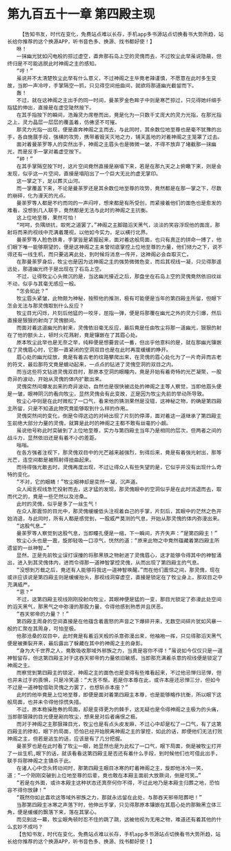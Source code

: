 # 第九百五十一章 第四殿主现
        【告知书友，时代在变化，免费站点难以长存，手机app多书源站点切换看书大势所趋，站长给你推荐的这个换源APP，听书音色多、换源、找书都好使！】
       咻！
       一抹幽光犹如闪电般的掠过虚空，直奔那石岛上空的灵傀而去，不过牧尘此举虽说隐蔽，但终归是不可能逃脱此时神阁之主的感知。
       “哼！”
       虽说并不太清楚牧尘此举有什么意义，不过神阁之主毕竟老辣谨慎，不愿意在此时多生变故，当即一声冷哼，手掌隔空一抓，只见得空间扭曲间，就欲将那道幽光截留而下。
       轰！
       不过，就在这神阁之主出手的同一时间，曼荼罗金色眸子中则是寒芒掠过，只见得她纤细手指猛的伸出，直接是在虚空陡然按下。
       在其手指按下的瞬间，浩瀚灵力席卷而出，竟是化为一只数千丈庞大的灵力光指，在那光指之上，灵力晶层一层层的覆盖着，仿佛坚不可摧。
       那灵力光指一出现，便是直奔神阁之主而去，与此同时，其余数位地至尊也是毫不犹豫的出手，各自施展手段，强横的攻势，携带着毁天灭地之力，铺天盖地的对着神阁之主笼罩了过去。
       面对着曼荼罗等人的突然出手，神阁之主眉头也是微微一皱，不得不放弃了堵截那一抹幽光，而是反手一掌对着虚空按下。
       “砰！”
       在其手掌隔空按下时，这片空间竟然直接是崩塌下来，若是在那九天之上俯瞰下来，则是会发现，似乎这一片空间，直接是塌陷出了一个巨大无比的虚无掌印。
       这一掌之下，足以葬灭山河。
       而一掌覆盖下来，不论是曼荼罗还是其余数位地至尊的攻势，竟然都是在那一掌之下，尽数的崩碎，化为漫天的光点。
       曼荼罗等人都是不约而同的一声闷哼，想来都是有所受创，而紧接着他们的面色也是愈发的难看，没想到几人联手，竟然都是无法与此时的神阁之主抗衡。
       这上位地至尊，果然可怕！
       “呵呵，负隅顽抗，取死之道罢了。”神阁之主脚踏滔天黑气，淡淡的笑容浮现他的面庞，那射将而来的视线中充满着蔑视，以他如今实力，足以横行北界。
       曼荼罗等人脸色铁青，手掌皆是紧握起来，面对着这般局面，也只有真正的拼命一搏了，他们眼下唯一能够期望的，便是这神阁之主未曾彻底掌控上位地至尊的力量，他们倾力之下，说不得还有一线生机，而只要逃离此处，到时候将消息一传开，这神阁必会自取灭亡。
       在那曼荼罗身后，牧尘也是因为这神阁之主的强势微微色变，而后其视线一凝，只见得那遥远处，那道幽光终于是出现在了石岛上空。
       不过，让得牧尘心头微沉的是，当这幽光接近之后，那盘坐在石岛上空的灵傀竟然依旧纹丝不动，似乎与其毫无感应一般。
       “怎会如此？”
       牧尘眉头紧皱，此物颇为神秘，按照他的推测，极有可能便是当年的第四殿主所留，但眼下怎会无法与那灵傀取到什么反应？
       牧尘目光闪烁，片刻后他猛的一咬牙，屈指一弹，便是将那覆在幽光之外的灵力引爆，然后直接是狠狠的射向了灵傀额间。
       而面对着这道幽光的射来，灵傀依旧毫无反应，最后竟是任由牧尘将那一道幽光，狠狠的射在了他的额头上，顿时火花溅射，竟是镶嵌在了其眉心处。
       原本牧尘此举也是无奈之举，纯粹便是想要尝试一番，但出乎他意料的是，就在那幽光镶嵌在了灵傀眉心时，它那一直紧闭的空洞双目也是在此时再度缓缓的睁开。
       眉心处的幽光绽放，竟是有着古老的纹路攀爬出来，在灵傀的眉心处化为了一片奇异而古老的符文，最后那符文竟是蠕动起来，一点点的钻进了灵傀空洞的双目之内。
       而当这些符文钻进灵傀双目时，那原本空洞的眼瞳内，竟是开始有着奇特的光芒凝聚，一股奇异的波动，开始从灵傀的体内扩散出来。
       灵傀突然间爆发出来的奇异波动，自然也是很快被远处的神阁之主等人察觉，当即他眉头便是一皱，眼神阴沉的看向牧尘，显然灵傀会有此变故，正是因为牧尘先前的举动所导致。
       牧尘心中则是在此时微松了一口气，看来他的猜测果然是没错，这神秘之物，的确是第四殿主所留，只是不知道此物究竟能够取到什么样的作用…
       灵傀突然间的变化，倒是令得这边的对峙出现了片刻的停滞，面对着这一道继承了第四殿主生前绝大部分力量的灵傀，就算是此时的神阁之主都不敢有丝毫的小觑。
       虽说他号称此时突破到了上位地至尊，实力与第四殿主当年乃是相同的层次，但两者之间的战斗力，显然依旧还是有着不小的差距。
       嗡嗡。
       在各方强者注视下，那灵傀双目中的光芒越来越强烈，到得后来，竟是有着强光射出，那等光芒，连空间都是被照射得扭曲起来。
       而待得强光散去时，灵傀再度出现，不过让得众人有些失望的是，它似乎并没有出现什么奇特的变化。
       “不对，它的眼睛！”牧尘眼神却是突然一凝，沉声道。
       众人闻言视线急忙投射而去，这才猛的发现，那灵傀眼中的空洞似乎是在此时消退而去，取而代之的，竟是一些茫然以及沧桑…
       此时的灵傀，似乎是多了一丝生气！
       在众人那震惊的目光中，那灵傀缓缓低头注视着自己的手掌，片刻后，其眼中的茫然之色开始消退，与此同时，所有人都是感觉到，一股威严莫测的气息，开始从那灵傀的体内弥漫出来。
       “这股气息…”
       曼荼罗等人察觉到这股气息，当即瞳孔便是一缩，下一瞬间，齐齐失声：“是第四殿主！”
       牧尘心头也是一震，旋即轻吸一口凉气，恍然的道：“原来此物之中竟然蕴藏着第四殿主所遗留的一丝神智…”
       显然，正是先前牧尘误打误撞的将那黑铁之物射进了灵傀眉心，这才能够令得其中的神智涌出，进入到其灵傀体内，进而令得那一道神智掌控灵傀，从而出现了第四殿主的气息。
       “没想到万载之后，竟还有人能够将我这一道神智唤醒。”而在他们震惊之间，那灵傀，现在或许应该说是第四殿主则是缓缓抬头，那视线洞穿虚空，直接是锁定在了牧尘身上，那双目之中充满威严。
       “恩？”
       不过，这第四殿主视线刚刚投射向牧尘，其眼神便是猛的一变，那目光锁定了弥漫此处空间的滔天黑气，那黑气之中弥漫的那股力量，令得他感到熟悉并且厌恶。
       “吞天邪帝的力量？！”
       第四殿主周身的空间直接是在他蕴含着震怒的声音之下爆碎开来，无数空间碎片犹如风暴一般的汇聚在其周身，可怕至极。
       他那沧桑的双目中，此时竟是有着滔天般的杀意弥漫出来，他袖袍一挥，只见得那滔天黑气便是被撕裂开来，最后露出了躲藏在其中的神阁之主的身影。
       “身为大千世界之人，竟敢吸收那域外邪族之力，当真是容你不得！”虽说如今仅仅只是一道神智留存，但这第四殿主对于这吞天邪帝的力量依旧敏感，当即那充满着杀意的视线便是锁定了神阁之主。
       而察觉到第四殿主的锁定，神阁之主的面色也是变得有些难看起来，不过他忌惮归忌惮，但也并未过于的畏惧，只是冷笑道：“大言不惭，若是你本尊在此，或许本座还忌惮三分，但如今不过是一道神智借助灵傀之力罢了，也想斩杀本座？”
       此时的他毕竟是上位地至尊，即便是面对着第四殿主本尊，也是能够略作抗衡，所以眼下这般局面，也并未令得他惊慌失措。
       不过，原本稳操胜券的局面，却是变得更为的棘手，这无疑也是令得神阁之主极为的头痛，当即那狠辣的目光便是剐向牧尘，想来是对后者痛恨之极。
       而对于神阁之主那狠辣目光，牧尘也是有点头皮发麻，不过心中却是松了一口气，有了这第四殿主的掺和，眼下的局面，恐怕已经开始脱离神阁之主的掌控，如此的话，即便他们无法打败神阁之主，但若是逃生的话，应该是有了几分把握。
       曼荼罗也是在此时看了牧尘一眼，她显然也是为此松了一口气，眼下局面，倒是被牧尘打开了一丝生机,眼下的话，就该看看这第四殿主是否还有着什么手段，到时候他们也可借此出手，联手将那神阁之主镇杀于此。
       在诸人心中念头转动间时，那第四殿主眼目冰寒的盯着神阁之主，旋即他冰冷一笑，道：“一个刚刚突破到上位地至尊的后辈，竟也敢在本殿主面前大放厥词，倒是可笑…”
       “若是在外面，或许本殿主这种状态还真奈何你不得，不过此地乃是本殿主归葬之地，恐怕容不得你放肆！”
       “既然你如此喜欢这等域外邪族之力，那就永远留在此处，与那吞天邪帝陪葬吧！”
       当那第四殿主冰寒之声落下时，他伸出手掌，只见得那原本镶嵌在其眉心处的那黝黑立体三角，便是缓缓的飘落下来，落在其掌心。
       而见到这一幕，牧尘眼角顿时忍不住的跳了跳，这被他视为无用之物，难道还有着其他的什么玄妙不成吗？
       【告知书友，时代在变化，免费站点难以长存，手机app多书源站点切换看书大势所趋，站长给你推荐的这个换源APP，听书音色多、换源、找书都好使！】
